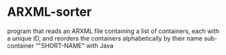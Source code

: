 # ARXML-sorter
program that reads an ARXML file containing a list of containers, each with a unique ID, and  reorders the containers alphabetically by their name sub- container “"SHORT-NAME" with Java

